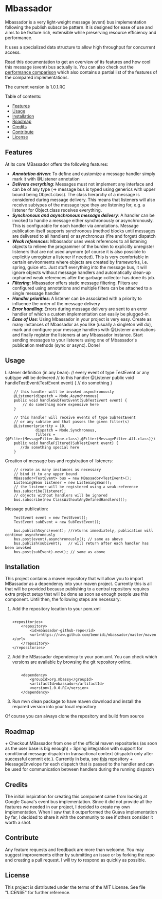 Mbassador
=========

Mbassador is a very light-weight message (event) bus implementation following the publish subscribe pattern. It is designed
for ease of use and aims to be feature rich, extensible while preserving resource efficiency and performance.

It uses a specialized data structure to allow high throughput for concurrent access.

Read this documentation to get an overview of its features and how cool this message (event) bus actually is.
You can also check out the <a href="http://codeblock.engio.net/?p=37" target="_blank">performance comparison</a>
which also contains a partial list of the features of the compared implementations.

The current version is 1.0.1.RC

Table of contents:
+ [Features](#features)
+ [Usage](#usage)
+ [Installation](#installation)
+ [Roadmap](#roadmap)
+ [Credits](#credits)
+ [Contribute](#contribute)
+ [License](#license)


<h2 name="features">Features</h2>

At its core MBassador offers the following features:

+ <em><strong>Annotation driven</em></strong>: To define and customize a message handler simply mark it with @Listener annotation
+ <em><strong>Delivers everything</em></strong>: Messages must not implement any interface and can be of any type (-> message bus is typed using generics with upper
bound being Object.class). The class hierarchy of a message is considered during message delivery. This means that listeners will also receive
subtypes of the message type they are listening for, e.g. a listener for Object.class receives everything.
+ <em><strong>Synchronous and asynchronous message delivery</em></strong>: A handler can be invoked to handle a message either synchronously or
asynchronously. This is configurable for each handler via annotations. Message publication itself supports synchronous (method
blocks until messages are delivered to all handlers) or asynchronous (fire and forget) dispatch
+ <em><strong>Weak references</em></strong>: Mbassador uses weak references to all listening objects to relieve the programmer of the burden to explicitly unregister
listeners that are not used anymore (of course it is also possible to explicitly unregister a listener if needed). This is very comfortable
in certain environments where objects are created by frameworks, i.e. spring, guice etc. Just stuff everything into the message bus, it will
ignore objects without message handlers and automatically clean-up orphaned weak references after the garbage collector has done its job.
+ <em><strong>Filtering</em></strong>: Mbassador offers static message filtering. Filters are configured using annotations and multiple filters can be attached to
a single message handler
+ <em><strong>Handler priorities</em></strong>: A listener can be associated with a priority to influence the order of the message delivery
+ <em><strong>Error handling</em></strong>: Errors during message delivery are sent to an error handler of which a custom implementation can easily be plugged-in.
+ <em><strong>Ease of Use</em></strong>: Using Mbassador in your project is very easy. Create as many instances of Mbassador as you like (usually a singleton will do),
mark and configure your message handlers with @Listener annotations and finally register the listeners at any Mbassador instance. Start
sending messages to your listeners using one of Mbassador's publication methods (sync or async). Done!



<h2>Usage</h2>

Listener definition (in any bean):
        // every event of type TestEvent or any subtype will be delivered
        // to this handler
        @Listener
		public void handleTestEvent(TestEvent event) {
			// do something
		}

        // this handler will be invoked asynchronously
		@Listener(dispatch = Mode.Asynchronous)
		public void handleSubTestEvent(SubTestEvent event) {
            // do something more expensive here
		}

		// this handler will receive events of type SubTestEvent
        // or any subtabe and that passes the given filter(s)
        @Listener(priority = 10,
                  dispatch = Mode.Synchronous,
                  filters = {@Filter(MessageFilter.None.class),@Filter(MessageFilter.All.class)})
        public void handleFiltered(SubTestEvent event) {
           //do something special here
        }

Creation of message bus and registration of listeners:

        // create as many instances as necessary
        // bind it to any upper bound
        MBassador<TestEvent> bus = new MBassador<TestEvent>();
        ListeningBean listener = new ListeningBean();
        // the listener will be registered using a weak-reference
        bus.subscribe(listener);
        // objects without handlers will be ignored
        bus.subscribe(new ClassWithoutAnyDefinedHandlers());


Message publication:

        TestEvent event = new TestEvent();
        TestEvent subEvent = new SubTestEvent();

        bus.publishAsync(event); //returns immediately, publication will continue asynchronously
        bus.post(event).asynchronously(); // same as above
        bus.publish(subEvent);   // will return after each handler has been invoked
        bus.post(subEvent).now(); // same as above

<h2>Installation</h2>
This project contains a maven repository that will allow you to import MBassador as a dependency into your maven project.
Currently this is all that will be provided because publishing to a central repository requires extra project setup that
will be done as soon as enough people use this component. Until then, the following steps are necessary:

 1. Add the repository location to your pom.xml
    <pre><code class="xml">
    &lt;repositories&gt;
        &lt;repository&gt;
            &lt;id&gt;mbassador-github-repo&lt;/id&gt;
            &lt;url&gt;https://raw.github.com/bennidi/mbassador/master/maven &lt;/url&gt;
        &lt;/repository&gt;
    &lt;/repositories&gt;
    </pre></code>
 2. Add the MBassador dependency to your pom.xml. You can check which versions are available by browsing
    the git repository online.
    <pre><code class="xml">
        &lt;dependency&gt;
            &lt;groupId&gt;org.mbassy&lt;/groupId&gt;
            &lt;artifactId&gt;mbassador&lt;/artifactId&gt;
            &lt;version&gt;1.0.0.RC&lt;/version&gt;
        &lt;/dependency&gt;
    </pre></code>
 3. Run mvn clean package to have maven download and install the required version into your local repository

Of course you can always clone the repository and build from source

<h2>Roadmap</h2>
+ Checkout MBassador from one of the official maven repositories (as soon as the user base is big enough)
+ Spring integration with support for conditional message dispatch in transactional context (dispatch only after
successful commit etc.). Currently in beta, see <a href="https://github.com/bennidi/mbassador-spring">this</a> repository
+ MessageEnvelope for each dispatch that is passed to the handler and can be used for communication between handlers
during the running dispatch


<h2>Credits</h2>
The initial inspiration for creating this component came from looking at Google Guava's event bus implementation. Since
it did not provide all the features we needed in our project, I decided to create my own implementation. When I saw that
it outperformed the Guava implementation by far, I decided to share it with the community to see if others consider it worth
a shot.

<h2>Contribute</h2>

Any feature requests and feedback are more than welcome. You may suggest improvements either by submitting an
issue or by forking the repo and creating a pull request. I will try to respond as quickly as possible.

<h2>License</h2>

This project is distributed under the terms of the MIT License. See file "LICENSE" for further reference.






